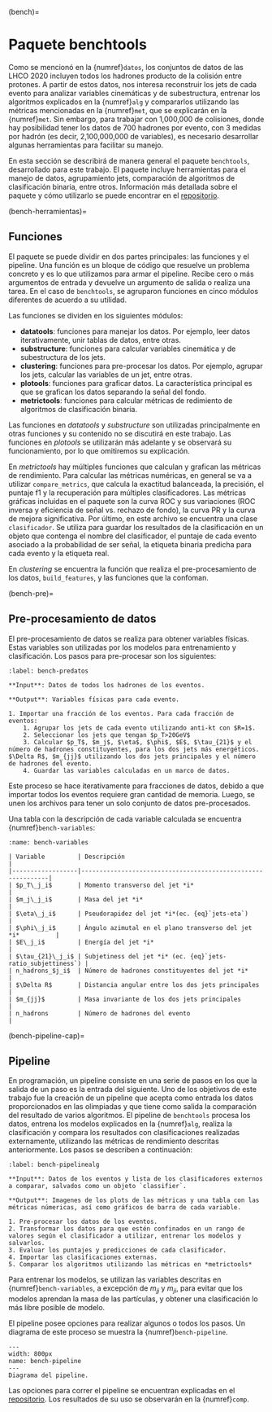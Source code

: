 (bench)=
# Paquete benchtools
Como se mencionó en la {numref}`datos`, los conjuntos de datos de las LHCO 2020 incluyen todos los hadrones producto de la colisión entre protones. A partir de estos datos, nos interesa reconstruir los jets de cada evento para analizar variables cinemáticas y de subestructura, entrenar los algoritmos explicados en la {numref}`alg` y compararlos utilizando las métricas mencionadas en la {numref}`met`, que se explicarán en la {numref}`met`. Sin embargo, para trabajar con 1,000,000 de colisiones, donde hay posibilidad tener los datos de 700 hadrones por evento, con 3 medidas por hadrón (es decir, 2,100,000,000 de variables), es necesario desarrollar algunas herramientas para facilitar su manejo. 

En esta sección se describirá de manera general el paquete `benchtools`, desarrollado para este trabajo. El paquete incluye herramientas para el manejo de datos, agrupamiento jets, comparación de algoritmos de clasificación binaria, entre otros. Información más detallada sobre el paquete y cómo utilizarlo se puede encontrar en el [repositorio](https://github.com/marianaiv/benchtools).

(bench-herramientas)=
## Funciones
El paquete se puede dividir en dos partes principales: las funciones y el pipeline. Una función es un bloque de código que resuelve un problema concreto y es lo que utilizamos para armar el pipeline. Recibe cero o más argumentos de entrada y devuelve un argumento de salida o realiza una tarea. En el caso de `benchtools`, se agruparon funciones en cinco módulos diferentes de acuerdo a su utilidad.

Las funciones se dividen en los siguientes módulos:
- **datatools**: funciones para manejar los datos. Por ejemplo, leer datos iterativamente, unir tablas de datos, entre otras. 
- **substructure**: funciones para calcular variables cinemática y de subestructura de los jets.
- **clustering**: funciones para pre-procesar los datos. Por ejemplo, agrupar los jets, calcular las variables de un jet, entre otras.
- **plotools**: funciones para graficar datos. La característica principal es que se grafican los datos separando la señal del fondo.
- **metrictools**: funciones para calcular métricas de redimiento de algoritmos de clasificación binaria.

Las funciones en *datatools* y *substructure* son utilizadas principalmente en otras funciones y su contenido no se discutirá en este trabajo. Las funciones en *plotools* se utilizarán más adelante y se observará su funcionamiento, por lo que omitiremos su explicación.

En *metrictools* hay múltiples funciones que calculan y grafican las métricas de rendimiento. Para calcular las métricas numéricas, en general se va a utilizar `compare_metrics`, que calcula la exactitud balanceada, la precisión, el puntaje f1 y la recuperación para múltiples clasificadores. Las métricas gráficas incluidas en el paquete son la curva ROC y sus variaciones (ROC inversa y eficiencia de señal vs. rechazo de fondo), la curva PR y la curva de mejora significativa. Por último, en este archivo se encuentra una clase `clasificador`. Se utiliza para guardar los resultados de la clasificación en un objeto que contenga el nombre del clasificador, el puntaje de cada evento asociado a la probabilidad de ser señal, la etiqueta binaria predicha para cada evento y la etiqueta real.

En *clustering* se encuentra la función que realiza el pre-procesamiento de los datos, `build_features`, y las funciones que la confoman.

(bench-pre)=
## Pre-procesamiento de datos
El pre-procesamiento de datos se realiza para obtener variables físicas. Estas variables son utilizadas por los modelos para entrenamiento y clasificación. Los pasos para pre-procesar son los siguientes:

```{prf:algorithm} Pre-procesamiento
:label: bench-predatos

**Input**: Datos de todos los hadrones de los eventos.

**Output**: Variables físicas para cada evento.

1. Importar una fracción de los eventos. Para cada fracción de eventos:
    1. Agrupar los jets de cada evento utilizando anti-kt con $R=1$.
    2. Seleccionar los jets que tengan $p_T>20GeV$
    3. Calcular $p_T$, $m_j$, $\eta$, $\phi$, $E$, $\tau_{21}$ y el número de hadrones constituyentes, para los dos jets más energéticos. $\Delta R$, $m_{jj}$ utilizando los dos jets principales y el número de hadrones del evento.
    4. Guardar las variables calculadas en un marco de datos.
```
Este proceso se hace iterativamente para fracciones de datos, debido a que importar todos los eventos requiere gran cantidad de memoria. Luego, se unen los archivos para tener un solo conjunto de datos pre-procesados.

Una tabla con la descripción de cada variable calculada se encuentra {numref}`bench-variables`:
```{table} Variables calculadas en el pre-procesamiento de los datos. Las variables se calculan para i=1,2, que representan el jet principal y secundario, respectivamente.
:name: bench-variables

| Variable         | Descripción                                                 |
|------------------|-------------------------------------------------------------|
| $p_T\_j_i$       | Momento transverso del jet *i*                              |
| $m_j\_j_i$       | Masa del jet *i*                                            |
| $\eta\_j_i$      | Pseudorapidez del jet *i*(ec. {eq}`jets-eta`)               |
| $\phi\_j_i$      | Ángulo azimutal en el plano transverso del jet *i*          |
| $E\_j_i$         | Energía del jet *i*                                         |
| $\tau_{21}\_j_i$ | Subjetiness del jet *i* (ec. {eq}`jets-ratio_subjettiness`) |
| n_hadrons_$j_i$  | Número de hadrones constituyentes del jet *i*               |
| $\Delta R$       | Distancia angular entre los dos jets principales            |
| $m_{jj}$         | Masa invariante de los dos jets principales                 |
| n_hadrons        | Número de hadrones del evento                               |
```

(bench-pipeline-cap)=
## Pipeline
En programación, un pipeline consiste en una serie de pasos en los que la salida de un paso es la entrada del siguiente. Uno de los objetivos de este trabajo fue la creación de un pipeline que acepta como entrada los datos proporcionados en las olimpiadas y que tiene como salida la comparación del resultado de varios algoritmos. El pipeline de `benchtools` procesa los datos, entrena los modelos explicados en la {numref}`alg`, realiza la clasificación y compara los resultados con clasificaciones realizadas externamente, utilizando las métricas de rendimiento descritas anteriormente. Los pasos se describen a continuación:

```{prf:algorithm} Pipeline
:label: bench-pipelinealg

**Input**: Datos de los eventos y lista de los clasificadores externos a comparar, salvados como un objeto `classifier`.

**Output**: Imagenes de los plots de las métricas y una tabla con las métricas númericas, así como gráficos de barra de cada variable.

1. Pre-procesar los datos de los eventos.
2. Transformar los datos para que estén confinados en un rango de valores según el clasificador a utilizar, entrenar los modelos y salvarlos.
3. Evaluar los puntajes y predicciones de cada clasificador.
4. Importar las clasificaciones externas.
5. Comparar los algoritmos utilizando las métricas en *metrictools*
```
Para entrenar los modelos, se utilizan las variables descritas en {numref}`bench-variables`, a excepción de $m_{jj}$ y $m_{ji}$, para evitar que los modelos aprendan la masa de las partículas, y obtener una clasificación lo más libre posible de modelo.

El pipeline posee opciones para realizar algunos o todos los pasos. Un diagrama de este proceso se muestra la {numref}`bench-pipeline`.

```{figure} ../../figuras/bench-pipeline.png
---
width: 800px
name: bench-pipeline
---
Diagrama del pipeline.
```
Las opciones para correr el pipeline se encuentran explicadas en el [repositorio](https://github.com/marianaiv/benchtools). Los resultados de su uso se observarán en la {numref}`comp`.